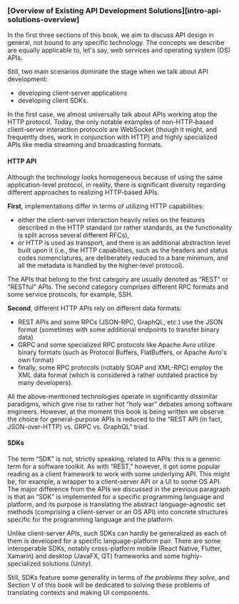 ### [Overview of Existing API Development Solutions][intro-api-solutions-overview]

In the first three sections of this book, we aim to discuss API design in general, not bound to any specific technology. The concepts we describe are equally applicable to, let's say, web services and operating system (OS) APIs.

Still, two main scenarios dominate the stage when we talk about API development:
  * developing client-server applications
  * developing client SDKs.

In the first case, we almost universally talk about APIs working atop the HTTP protocol. Today, the only notable examples of non-HTTP-based client-server interaction protocols are WebSocket (though it might, and frequently does, work in conjunction with HTTP) and highly specialized APIs like media streaming and broadcasting formats.

#### HTTP API

Although the technology looks homogeneous because of using the same application-level protocol, in reality, there is significant diversity regarding different approaches to realizing HTTP-based APIs.

**First**, implementations differ in terms of utilizing HTTP capabilities:
  * either the client-server interaction heavily relies on the features described in the HTTP standard (or rather standards, as the functionality is split across several different RFCs),
  * or HTTP is used as transport, and there is an additional abstraction level built upon it (i.e., the HTTP capabilities, such as the headers and status codes nomenclatures, are deliberately reduced to a bare minimum, and all the metadata is handled by the higher-level protocol).

The APIs that belong to the first category are usually denoted as “REST” or “RESTful” APIs. The second category comprises different RPC formats and some service protocols, for example, SSH.

**Second**, different HTTP APIs rely on different data formats:
  * REST APIs and some RPCs (JSON-RPC, GraphQL, etc.) use the JSON format (sometimes with some additional endpoints to transfer binary data)
  * GRPC and some specialized RPC protocols like Apache Avro utilize binary formats (such as Protocol Buffers, FlatBuffers, or Apache Avro's own format)
  * finally, some RPC protocols (notably SOAP and XML-RPC) employ the XML data format (which is considered a rather outdated practice by many developers).

All the above-mentioned technologies operate in significantly dissimilar paradigms, which give rise to rather hot “holy war” debates among software engineers. However, at the moment this book is being written we observe the choice for general-purpose APIs is reduced to the “REST API (in fact, JSON-over-HTTP) vs. GRPC vs. GraphQL” triad.

#### SDKs

The term “SDK” is not, strictly speaking, related to APIs: this is a generic term for a software toolkit. As with “REST,” however, it got some popular reading as a client framework to work with some underlying API. This might be, for example, a wrapper to a client-server API or a UI to some OS API. The major difference from the APIs we discussed in the previous paragraph is that an “SDK” is implemented for a specific programming language and platform, and its purpose is translating the abstract language-agnostic set methods (comprising a client-server or an OS API) into concrete structures specific for the programming language and the platform.

Unlike client-server APIs, such SDKs can hardly be generalized as each of them is developed for a specific language-platform pair. There are some interoperable SDKs, notably cross-platform mobile (React Native, Flutter, Xamarin) and desktop (JavaFX, QT) frameworks and some highly-specialized solutions (Unity).

Still, SDKs feature some generality in terms of *the problems they solve*, and Section V of this book will be dedicated to solving these problems of translating contexts and making UI components.